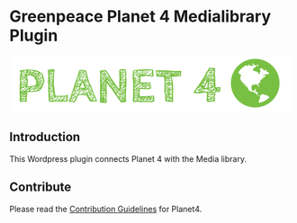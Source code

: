 # Greenpeace Planet 4 Medialibrary Plugin

![Planet4](./planet4.png)

## Introduction

This Wordpress plugin connects Planet 4 with the Media library.

## Contribute

Please read the [Contribution Guidelines](https://planet4.greenpeace.org/handbook/dev-contribute-to-planet4/) for Planet4.
